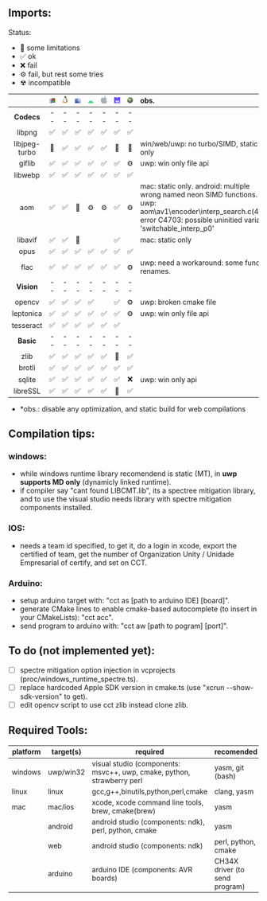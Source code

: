 ## Imports:
Status:
- 🔨 some limitations
- ✅ ok
- ❌ fail
- ⚙️ fail, but rest some tries
- ☢ incompatible

| | ![Windows](./md/win.png) | ![Linux](./md/lnx.png) | ![MacOS](./md/mac.png) | ![Android](./md/and.png) | ![IOS](./md/ios.png) | ![WEB](./md/asm.png) | ![UWP/XBOX](./md/xbx.png) | obs. |
| :---: | :---: | :---: | :---: | :---: | :---: | :---: | :---: | :--- |
| **Codecs**     | -- | -- | -- | -- | -- | -- | -- | |
| libpng         | ✅ | ✅ | ✅ | ✅ | ✅ | ✅ | ✅ | |
| libjpeg-turbo  | 🔨 | ✅ | ✅ | ✅ | ✅ | 🔨 | 🔨 | win/web/uwp: no turbo/SIMD, static only |
| giflib         | ✅ | ✅ | ✅ | ✅ | ✅ | ✅ | ⚙️ | uwp: win only file api |
| libwebp        | ✅ | ✅ | ✅ | ✅ | ✅ | ✅ | ✅ | |
| aom            | ✅ | ✅ | 🔨 | ⚙️ | ⚙️ | ✅ | ⚙️ | mac: static only. android: multiple wrong named neon SIMD functions. uwp: aom\av1\encoder\interp_search.c(472): error C4703: possible uninitied variable 'switchable_interp_p0' |
| libavif        | ✅ | ✅ | 🔨 |    |    | ✅ |    | mac: static only |
| opus           | ✅ | ✅ | ✅ | ✅ | ✅ | ✅ | ✅ | |
| flac           | ✅ | ✅ | ✅ | ✅ | ✅ | ✅ | ⚙️ | uwp: need a workaround: some function renames. |
| **Vision**     | -- | -- | -- | -- | -- | -- | -- | |
| opencv         | ✅ | ✅ | ✅ | ✅ |    | ✅ | ⚙️ | uwp: broken cmake file |
| leptonica      | ✅ | ✅ | ✅ | ✅ | ✅ | ✅ | ⚙️ | uwp: win only file api |
| tesseract      | ✅ | ✅ | ✅ | ✅ | ✅ | ✅ |    | |
| **Basic**      | -- | -- | -- | -- | -- | -- | -- | |
| zlib           | ✅ | ✅ | ✅ | ✅ | ✅ | 🔨 | ✅ | |
| brotli         | ✅ | ✅ | ✅ | ✅ | ✅ | ✅ | ✅ | |
| sqlite         | ✅ | ✅ | ✅ | ✅ | ✅ | ✅ | ❌ | uwp: win only api |
| libreSSL       | ✅ | ✅ | ✅ | ✅ | ✅ | 🔨 | ✅ | |

- \*obs.: disable any optimization, and static build for web compilations

## Compilation tips:
### windows:
- while windows runtime library recomendend is static (MT), in **uwp supports MD only** (dynamicly linked runtime).
- if compiler say "cant found LIBCMT.lib", its a spectree mitigation library, and to use the visual studio needs library with spectre mitigation components installed.

### IOS:
- needs a team id specified, to get it, do a login in xcode, export the certified of team, get the number of Organization Unity / Unidade Empresarial of certify, and set on CCT.

### Arduino:
- setup arduino target with: "cct as \[path to arduino IDE\] \[board\]".
- generate CMake lines to enable cmake-based autocomplete (to insert in your CMakeLists): "cct acc".
- send program to arduino with: "cct aw \[path to pogram\] \[port\]".

## To do (not implemented yet):
- [ ] spectre mitigation option injection in vcprojects (proc/windows_runtime_spectre.ts).
- [ ] replace hardcoded Apple SDK version in cmake.ts (use "xcrun --show-sdk-version" to get).
- [ ] edit opencv script to use cct zlib instead clone zlib.

## Required Tools:

| platform | target(s) | required | recomended |
| -------- | --------- | -------- | ---------- |
| windows  | uwp/win32 | visual studio (components: msvc++, uwp, cmake, python, strawberry perl | yasm, git (bash) |
| linux    | linux     | gcc,g++,binutils,python,perl,cmake | clang, yasm |
| mac      | mac/ios   | xcode, xcode command line tools, brew, cmake(brew) | yasm |
|          | android   | android studio (components: ndk), perl, python, cmake | yasm |
|          | web       | android studio (components: ndk) | perl, python, cmake | |
|          | arduino   | arduino IDE (components: AVR boards) | CH34X driver (to send program) | |